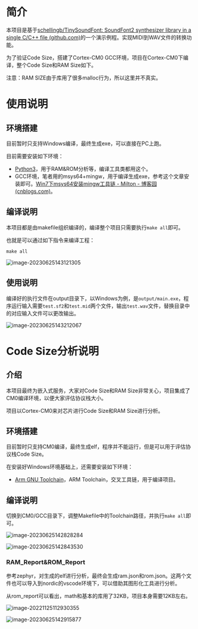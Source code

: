 # 简介

本项目是基于[schellingb/TinySoundFont: SoundFont2 synthesizer library in a single C/C++ file (github.com)](https://github.com/schellingb/TinySoundFont)的一个演示例程。实现MIDI到WAV文件的转换功能。

为了验证Code Size，搭建了Cortex-CM0 GCC环境，项目在Cortex-CM0下编译，整个Code Size和RAM Size如下。

注意：RAM SIZE由于库用了很多malloc行为，所以这里并不真实。

# 使用说明

## 环境搭建

目前暂时只支持Windows编译，最终生成exe，可以直接在PC上跑。

目前需要安装如下环境：

- [Python3](http://www.python.org/getit/)，用于RAM&ROM分析等，编译工具类都用这个。
- GCC环境，笔者用的msys64+mingw，用于编译生成exe，参考这个文章安装即可。[Win7下msys64安装mingw工具链 - Milton - 博客园 (cnblogs.com)](https://www.cnblogs.com/milton/p/11808091.html)。



## 编译说明

本项目都是由makefile组织编译的，编译整个项目只需要执行`make all`即可。

也就是可以通过如下指令来编译工程：

```shell
make all
```

![image-20230625143121305](https://markdown-1306347444.cos.ap-shanghai.myqcloud.com/img/image-20230625143121305.png)

## 使用说明

编译好的执行文件在output目录下，以Windows为例，是`output/main.exe`，程序运行输入需要`test.sf2`和`test.mid`两个文件，输出`test.wav`文件，替换目录中的对应输入文件可以更改输出。

![image-20230625143212067](https://markdown-1306347444.cos.ap-shanghai.myqcloud.com/img/image-20230625143212067.png)

# Code Size分析说明

## 介绍

本项目最终为嵌入式服务，大家对Code Size和RAM Size非常关心，项目集成了CM0编译环境，以便大家评估协议栈大小。

项目以Cortex-CM0来对芯片进行Code Size和RAM Size进行分析。

## 环境搭建

目前暂时只支持CM0编译，最终生成elf，程序并不能运行，但是可以用于评估协议栈Code Size。

在安装好Windows环境基础上，还需要安装如下环境：

- [Arm GNU Toolchain](http://www.python.org/getit/)，ARM Toolchain，交叉工具链，用于编译项目。

## 编译说明

切换到CM0/GCC目录下，调整Makefile中的Toolchain路径，并执行`make all`即可。

![image-20230625142828284](https://markdown-1306347444.cos.ap-shanghai.myqcloud.com/img/image-20230625142828284.png)

![image-20230625142843530](https://markdown-1306347444.cos.ap-shanghai.myqcloud.com/img/image-20230625142843530.png)

### RAM_Report&ROM_Report

参考zephyr，对生成的elf进行分析，最终会生成ram.json和rom.json。这两个文件也可以导入到nordic的vscode环境下，可以借助其图形化工具进行分析。

从rom_report可以看出，math和基本的库用了32KB，项目本身需要12KB左右。

![image-20221125112930355](https://markdown-1306347444.cos.ap-shanghai.myqcloud.com/img/image-20221125112930355.png)

![image-20230625142915877](C:/Users/wenbo/AppData/Roaming/Typora/typora-user-images/image-20230625142915877.png)









